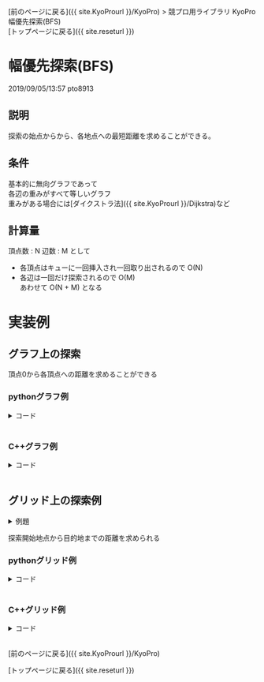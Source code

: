 [前のページに戻る]({{ site.KyoProurl }}/KyoPro) > 競プロ用ライブラリ KyoPro 幅優先探索(BFS)<br>
[トップページに戻る]({{ site.reseturl }})<br>

# 幅優先探索(BFS)
2019/09/05/13:57 pto8913 <br>

## 説明
探索の始点からから、各地点への最短距離を求めることができる。

## 条件
基本的に無向グラフであって <br>
各辺の重みがすべて等しいグラフ <br>
重みがある場合には[ダイクストラ法]({{ site.KyoProurl }}/Dijkstra)など

## 計算量
頂点数 : N 辺数 : M として<br>
* 各頂点はキューに一回挿入され一回取り出されるので O(N)
* 各辺は一回だけ探索されるので O(M) <br>
あわせて O(N + M) となる

# 実装例

## グラフ上の探索

頂点0から各頂点への距離を求めることができる

### pythonグラフ例

<details>
<summary> コード </summary>

```python
# import sys
#sys.setrecursionlimit(10**6) # 問題によっては必要になるかも
from collections import deque

q = deque()

graph = [[1, 4, 2], [0, 4, 3, 8], [0, 5], [1, 8, 7], [1, 0, 8], [2, 8, 6], [7, 5], [3, 6], [1, 4, 3, 5]]
dist = [-1] * 9
dist[0] = 0
q.append(0)

def bfs():
  while q:
    vertex = q.popleft()
    for next_vertex in graph[vertex]:
      if dist[next_vertex] == -1:
        dist[next_vertex] = dist[vertex] + 1
        q.append(next_vertex)

bfs()

for v in range(9):
  print(v, ":", dist[v])
```

各頂点について頂点0からの距離を求められる。
```
output
0 : 0
1 : 1
2 : 1
3 : 2
4 : 1
5 : 2
6 : 3
7 : 3
8 : 2
```

</details><br>

### C++グラフ例

<details>
<summary> コード </summary>

```cpp
#include <iostream>
#include <queue>
#include <vector>

using namespace std;

#define rep(i, n) for(int i = 0; i < (n); ++i)

int main(){
  vector<vector<int>> graph = { 
    {1, 4, 2}, {0, 4, 3, 8}, {0, 5}, {1, 8, 7}, {1, 0, 8},
    {2, 8, 6}, {7, 5}, {3, 6}, {1, 4, 3, 5} };

  vector<int> dist(9, -1);
  queue<int> q;
  dist[0] = 0;
  q.push(0);

  while (!q.empty()) {
    int vertex = q.front();
    q.pop();

    for (int next_vertex : graph[vertex]) {
      if (dist[next_vertex] == -1) {
        dist[next_vertex] = dist[vertex] + 1;
        q.push(next_vertex);
      }
    }
  }

  for (int v = 0; v < 9; ++v) {
    printf("%d : %d\n", v, dist[v]);
  }
}
```

各頂点について頂点0からの距離を求められる。
```
output
0 : 0
1 : 1
2 : 1
3 : 2
4 : 1
5 : 2
6 : 3
7 : 3
8 : 2
```

</details><br>

## グリッド上の探索例

<details>
<summary> 例題 </summary>

* [ABC007 C-幅優先探索](https://atcoder.jp/contests/abc007/tasks/abc007_3)

</details>

探索開始地点から目的地までの距離を求められる

### pythonグリッド例

<details>
<summary> コード </summary>

```python
import sys

sys.setrecursionlimit(10**6)

stdin = sys.stdin.readline
na = lambda: map(int, stdin().split())
ns = lambda: stdin().rstrip()
ni = lambda: int(ns())

r, c = na()
sy, sx = na()
gy, gx = na()
maze = [list(ns()) for _ in range(r)]
ans = [[-1 for _ in range(c)]for _ in range(r)]

from collections import deque
q = deque()
q.append((sx, sy))
ans[sy][sx] = 0

def bfs():
  while q:
    x, y = q.popleft()
    if x == gx and y == gy:
      return ans[gy][gx]
    for dx, dy in [(1, 0), (0, 1), (-1, 0), (0, -1)]:
      nx = x + dx
      ny = y + dy
      if ans[ny][nx] == -1 and maze[ny][nx] != "#":
        q.append((nx, ny))
        ans[ny][nx] = ans[y][x] + 1

print(bfs())
```

</details><br>

### C++グリッド例

<details>
<summary> コード </summary>

```cpp
#include <iostream>
#include <queue>

using namespace std;

#define rep(i, n) for(int i = 0; i < (n); ++i)
#define mkp(a, b) make_pair(a, b)
#define P pair<int, int>

int dx[4] = { 0, 0, 1, -1 };
int dy[4] = { 1, -1, 0, 0 };

int main(){
  int r, c, sy, sx, gy, gx;
  cin >> r >> c >> sy >> sx >> gy >> gx;
  --sy; --sx; --gy; --gx;

  char graph[111][111];
  int dist[111][111]; 
  rep(y, r) {
    rep(x, c) {
       cin >> graph[y][x];
       dist[y][x] = -1;
    }
  }
  dist[sy][sx] = 0;

  queue<P> que;
  que.push(mkp(sx, sy));
  
  while (!que.empty()) {
    P p = que.front();
    que.pop();
    int x = p.first;
    int y = p.second;
    if (y == gy && x == gx) break;
    rep(i, 4) {
      int mx = dx[i] + x;
      int my = dy[i] + y;
      if (graph[my][mx] != '#' && dist[my][mx] == -1) {
        que.push(mkp(mx, my));
        dist[my][mx] = dist[y][x] + 1;
      }
    }
  }
  cout << dist[gy][gx] << endl;
}
```

</details><br>

[前のページに戻る]({{ site.KyoProurl }}/KyoPro)<br>

[トップページに戻る]({{ site.reseturl }})<br>